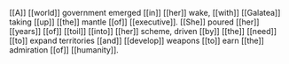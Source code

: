 [[A]] [[world]] government emerged [[in]] [[her]] wake, [[with]] [[Galatea]] taking [[up]] [[the]] mantle [[of]] [[executive]]. [[She]] poured [[her]] [[years]] [[of]] [[toil]] [[into]] [[her]] scheme, driven [[by]] [[the]] [[need]] [[to]] expand territories [[and]] [[develop]] weapons [[to]] earn [[the]] admiration [[of]] [[humanity]].